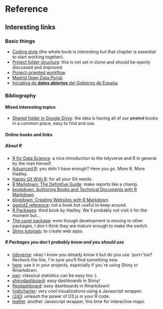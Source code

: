 # Reference

## Interesting links

### Basic things

 - [Coding style](http://adv-r.had.co.nz/Style.html) (the whole book is interesting but that chapter is essential to start working togeher).
- [Project folder structure](https://nicercode.github.io/blog/2013-04-05-projects/): this is not set in stone and should be openly discussed and improved.
- [Project-oriented workflow](https://www.tidyverse.org/articles/2017/12/workflow-vs-script/).
- [Madrid Open Data Portal](https://datos.madrid.es/portal/site/egob/).
- [Iniciativa de **datos abiertos** del Gobierno de España](https://datos.gob.es/es).

### Bibliography

#### Mixed interesting topics

- [Shared folder in Google Drive](https://drive.google.com/drive/u/2/folders/1M-lLxvZh1b_h3H4rWZg4nayPHAI7LD3Z): the idea is having all of our ~~pirated~~ books in a common place, easy to find and use. 

#### Online books and links

##### _About R_
- [R for Data Science](https://r4ds.had.co.nz/): a nice introduction to the tidyverse and R in general by the man himself.
- [Advanced R](http://adv-r.had.co.nz/): you didn´t have enough? Here you go. More R. More Hadley.
- [Happy Git With R](https://happygitwithr.com/): for all your Git needs.
- [R Markdown: The Definitive Guide](https://bookdown.org/yihui/rmarkdown/): make reports like a champ.
- [bookdown: Authoring Books and Technical Documents with R Markdown](https://bookdown.org/yihui/bookdown/).
- [blogdown: Creating Websites with R Markdown](https://bookdown.org/yihui/blogdown/).
- [ggplot2 reference](https://ggplot2.tidyverse.org/index.html): not a book but useful to keep around.
- [R Packages](http://r-pkgs.had.co.nz/): third book by Hadley. We´ll probably not visit it for the moment but...
- [The caret package](https://topepo.github.io/caret/): even though development is moving to other packages, I don´t think they are mature enough to make the switch.
- [Shiny tutorials](https://shiny.rstudio.com/articles/): to create web apps.

##### _R Packages you don´t probably know and you should use_
- [tidyverse](https://www.tidyverse.org/): okay I know you already know it but do you use ´purrr´too? Recheck the link, I'm sure you'll find something new.
- [here](https://cran.r-project.org/web/packages/here/index.html): use it in your projects, especially if you´re using Shiny or Rmarkdown. 
- [pwr](https://cran.r-project.org/web/packages/pwr/pwr.pdf): classical statistics can be easy too :).
- [shinydashboard](https://rstudio.github.io/shinydashboard/): easy dashboards in Shiny!
- [flexdashboard](https://rmarkdown.rstudio.com/flexdashboard/): easy dashboards in Rmarkdown!
- [highcharter](http://jkunst.com/highcharter/): very cool visualizations using a Javascript wrapper.
- [r2d3](https://rstudio.github.io/r2d3/): unleash the power of D3.js in your R code.
- [leaflet](https://rstudio.github.io/leaflet/): another Javascript wrapper, this time for interactive maps.
